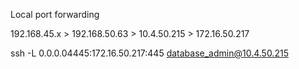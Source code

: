 Local port forwarding 

192.168.45.x > 192.168.50.63 > 10.4.50.215 > 172.16.50.217

ssh -L 0.0.0.04445:172.16.50.217:445 database_admin@10.4.50.215 


